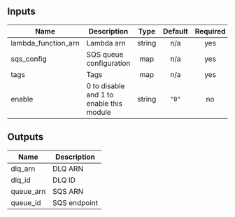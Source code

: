 ## Inputs

| Name | Description | Type | Default | Required |
|------|-------------|:----:|:-----:|:-----:|
| lambda\_function\_arn | Lambda arn | string | n/a | yes |
| sqs\_config | SQS queue configuration | map | n/a | yes |
| tags | Tags | map | n/a | yes |
| enable | 0 to disable and 1 to enable this module | string | `"0"` | no |

## Outputs

| Name | Description |
|------|-------------|
| dlq\_arn | DLQ ARN |
| dlq\_id | DLQ ID |
| queue\_arn | SQS ARN |
| queue\_id | SQS endpoint |

